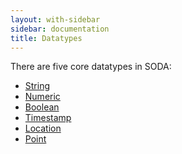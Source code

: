 ```yaml
---
layout: with-sidebar
sidebar: documentation
title: Datatypes
---
```


There are five core datatypes in SODA:

* [String][13]
* [Numeric][14]
* [Boolean][15]
* [Timestamp][16]
* [Location][18]
* [Point][19]

[13]: /docs/datatypes/string.html
[14]: /docs/datatypes/numeric.html
[15]: /docs/datatypes/boolean.html
[16]: /docs/datatypes/timestamp.html
[18]: /docs/datatypes/location.html
[19]: /docs/datatypes/point.html
